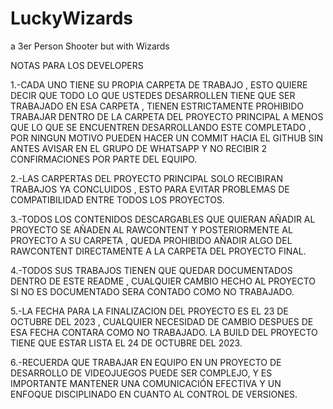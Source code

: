 # LuckyWizards
a 3er Person Shooter but with Wizards 

NOTAS PARA LOS DEVELOPERS 

1.-CADA UNO TIENE SU PROPIA CARPETA DE TRABAJO , ESTO QUIERE DECIR QUE TODO LO QUE USTEDES DESARROLLEN TIENE QUE SER TRABAJADO EN ESA CARPETA , TIENEN ESTRICTAMENTE PROHIBIDO TRABAJAR DENTRO DE LA CARPETA DEL PROYECTO PRINCIPAL
A MENOS QUE LO QUE SE ENCUENTREN DESARROLLANDO ESTE COMPLETADO , POR NINGUN MOTIVO PUEDEN HACER UN COMMIT HACIA EL GITHUB SIN ANTES AVISAR EN EL GRUPO DE WHATSAPP Y NO RECIBIR 2 CONFIRMACIONES POR PARTE DEL EQUIPO.

2.-LAS CARPERTAS DEL PROYECTO PRINCIPAL SOLO RECIBIRAN TRABAJOS YA CONCLUIDOS , ESTO PARA EVITAR PROBLEMAS DE COMPATIBILIDAD ENTRE TODOS LOS PROYECTOS.

3.-TODOS LOS CONTENIDOS DESCARGABLES QUE QUIERAN AÑADIR AL PROYECTO SE AÑADEN AL RAWCONTENT Y POSTERIORMENTE AL PROYECTO A SU CARPETA , QUEDA PROHIBIDO AÑADIR ALGO DEL RAWCONTENT DIRECTAMENTE A LA CARPETA DEL PROYECTO FINAL.

4.-TODOS SUS TRABAJOS TIENEN QUE QUEDAR DOCUMENTADOS DENTRO DE ESTE README , CUALQUIER CAMBIO HECHO AL PROYECTO SI NO ES DOCUMENTADO SERA CONTADO COMO NO TRABAJADO.

5.-LA FECHA PARA LA FINALIZACION DEL PROYECTO ES EL 23 DE OCTUBRE DEL 2023 , CUALQUIER NECESIDAD DE CAMBIO DESPUES DE ESA FECHA CONTARA COMO NO TRABAJADO. LA BUILD DEL PROYECTO TIENE QUE ESTAR LISTA EL 24 DE OCTUBRE DEL 2023.

6.-RECUERDA QUE TRABAJAR EN EQUIPO EN UN PROYECTO DE DESARROLLO DE VIDEOJUEGOS PUEDE SER COMPLEJO, Y ES IMPORTANTE MANTENER UNA COMUNICACIÓN EFECTIVA Y UN ENFOQUE DISCIPLINADO EN CUANTO AL CONTROL DE VERSIONES. 




